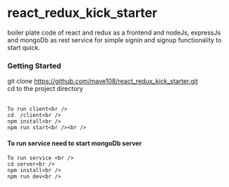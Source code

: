 # react_redux_kick_starter
boiler plate code of react and redux as a frontend and nodeJs, expressJs and mongoDb as rest service for simple signin and signup functionality to start quick.


### Getting Started

git clone https://github.com/mave108/react_redux_kick_starter.git <br />
cd to the project directory <br /><br />

```
To run client<br />
cd  /client<br />
npm install<br />
npm run start<br /><br />
```
#### To run service need to start mongoDb server
```
To run service <br />
cd server<br />
npm install<br />
npm run dev<br />
```
